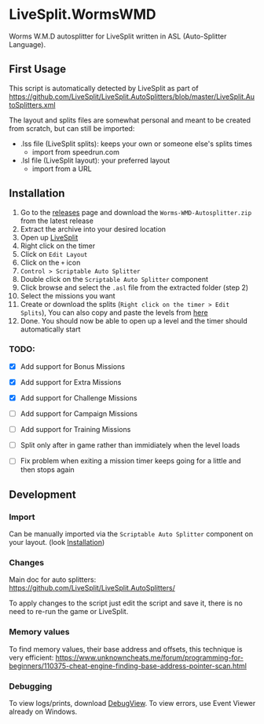 # LiveSplit.WormsWMD
Worms W.M.D autosplitter for LiveSplit written in ASL (Auto-Splitter Language).

## First Usage

This script is automatically detected by LiveSplit as part of https://github.com/LiveSplit/LiveSplit.AutoSplitters/blob/master/LiveSplit.AutoSplitters.xml

The layout and splits files are somewhat personal and meant to be created from scratch, but can still be imported:
 - .lss file (LiveSplit splits): keeps your own or someone else's splits times
    - import from speedrun.com
 - .lsl file (LiveSplit layout): your preferred layout
    - import from a URL

## Installation
  1. Go to the [releases](https://github.com/stephanebruckert/LiveSplit.WormsWMD/releases/) page and download the `Worms-WMD-Autosplitter.zip` from the latest release
  2. Extract the archive into your desired location
  3. Open up [LiveSplit](https://livesplit.org/)
  4. Right click on the timer
  5. Click on `Edit Layout`
  6. Click on the `+` icon
  7. `Control > Scriptable Auto Splitter`
  8. Double click on the `Scriptable Auto Splitter` component
  9. Click browse and select the `.asl` file from the extracted folder (step 2)
  10. Select the missions you want
  11. Create or download the splits (`Right click on the timer > Edit Splits`), You can also copy and paste the levels from [here](https://docs.google.com/spreadsheets/d/1wLOU4FbLXlK7e3cd_i5Iwp5cv3UWQyyUSuk-VmZqfHk/edit?usp=sharing)
  12. Done. You should now be able to open up a level and the timer should automatically start

### TODO:
- [x] Add support for Bonus Missions
- [x] Add support for Extra Missions
- [x] Add support for Challenge Missions
- [ ] Add support for Campaign Missions
- [ ] Add support for Training Missions
- [ ] Split only after in game rather than immidiately when the level loads
- [ ] Fix problem when exiting a mission timer keeps going for a little and then stops again


## Development

### Import

Can be manually imported via the `Scriptable Auto Splitter` component on your layout. (look [Installation](#installation))

### Changes

Main doc for auto splitters: https://github.com/LiveSplit/LiveSplit.AutoSplitters/

To apply changes to the script just edit the script and save it, there is no need to re-run the game or LiveSplit.

### Memory values

To find memory values, their base address and offsets, this technique is very efficient: https://www.unknowncheats.me/forum/programming-for-beginners/110375-cheat-engine-finding-base-address-pointer-scan.html

### Debugging

To view logs/prints, download [DebugView](https://learn.microsoft.com/en-us/sysinternals/downloads/debugview).
To view errors, use Event Viewer already on Windows.
